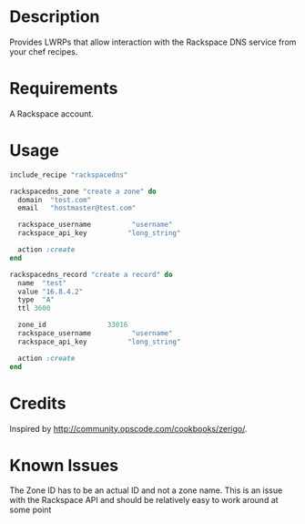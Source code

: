 Description
===========

Provides LWRPs that allow interaction with the Rackspace DNS service from your chef recipes.

Requirements
============

A Rackspace account.

Usage
=====

```ruby
include_recipe "rackspacedns"

rackspacedns_zone "create a zone" do
  domain  "test.com"
  email   "hostmaster@test.com"

  rackspace_username          "username"
  rackspace_api_key          "long_string"

  action :create
end

rackspacedns_record "create a record" do
  name  "test"
  value "16.8.4.2"
  type  "A"
  ttl 3600

  zone_id               33016
  rackspace_username          "username"
  rackspace_api_key          "long_string"

  action :create
end
```

Credits
=======

Inspired by http://community.opscode.com/cookbooks/zerigo/.

Known Issues
============

The Zone ID has to be an actual ID and not a zone name. This is an issue with the Rackspace API and should be relatively easy to work around at some point